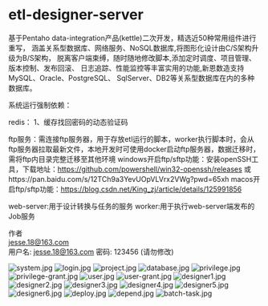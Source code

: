 # etl-designer-server

基于Pentaho data-integration产品(kettle)二次开发，精选近50种常用组件进行重写，
涵盖关系型数据库、网络服务、NoSQL数据库,将图形化设计由C/S架构升级为B/S架构，
脱离客户端束缚，随时随地修改脚本,添加定时调度、项目管理、版本控制、发布回滚、
日志追踪、性能监控等丰富实用的功能,新恩数造支持MySQL、Oracle、PostgreSQL、
SqlServer、DB2等关系型数据库在内的多种数据库。

系统运行强制依赖：

redis： 1、缓存找回密码的动态验证码

ftp服务：需连接ftp服务器，用于存放etl运行的脚本，worker执行脚本时，会从ftp服务器拉取最新文件，本地开发时可使用docker启动ftp服务器，数据迁移时，需将ftp内目录完整迁移至其他环境
windows开启ftp/sftp功能：安装openSSH工具，下载地址：https://github.com/powershell/win32-openssh/releases 或https://pan.baidu.com/s/12TCh9a3YevUOpVLVrx2VWg?pwd=65xh
macos开启ftp/sftp功能：https://blog.csdn.net/King_zj/article/details/125991856

web-server:用于设计转换与任务的服务
worker:用于执行web-server端发布的Job服务


作者<br/>
jesse.18@163.com<br/>
用户名: jesse.18@163.com
密码: 123456 (请勿修改)

![system.jpg](system.jpg)
![login.jpg](login.jpg)
![project.jpg](project.jpg)
![database.jpg](database.jpg)
![privilege.jpg](privilege.jpg)
![privilege-grant.jpg](privilege-grant.jpg)
![user.jpg](user.jpg)
![user-grant.jpg](user-grant.jpg)
![designer1.jpg](designer1.jpg)
![designer2.jpg](designer2.jpg)
![designer3.jpg](designer3.jpg)
![designer4.jpg](designer4.jpg)
![designer5.jpg](designer5.jpg)
![designer6.jpg](designer6.jpg)
![deploy.jpg](deploy.jpg)
![depend.jpg](depend.jpg)
![batch-task.jpg](batch-task.jpg)